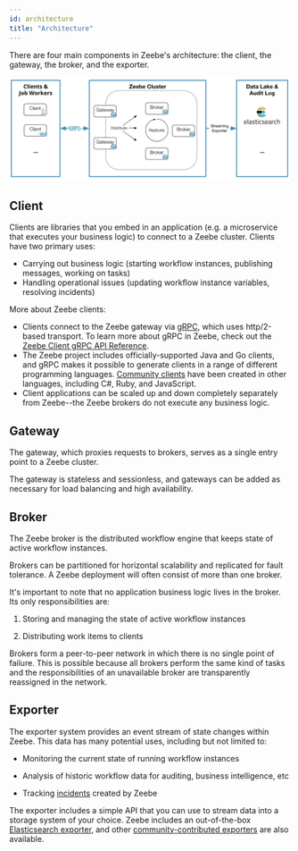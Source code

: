 ```yaml
---
id: architecture
title: "Architecture"
---
```


There are four main components in Zeebe's architecture: the client, the gateway, the broker, and the exporter.

![zeebe-architecture](assets/zeebe-architecture.png)

## Client

Clients are libraries that you embed in an application (e.g. a microservice that executes your business logic) to connect to a Zeebe cluster. Clients have two primary uses:

- Carrying out business logic (starting workflow instances, publishing messages, working on tasks)
- Handling operational issues (updating workflow instance variables, resolving incidents)

More about Zeebe clients:

- Clients connect to the Zeebe gateway via [gRPC](https://grpc.io), which uses http/2-based transport. To learn more about gRPC in Zeebe, check out the [Zeebe Client gRPC API Reference](../../../reference/grpc.md).
- The Zeebe project includes officially-supported Java and Go clients, and gRPC makes it possible to generate clients in a range of different programming languages. [Community clients](https://awesome.zeebe.io) have been created in other languages, including C#, Ruby, and JavaScript.
- Client applications can be scaled up and down completely separately from Zeebe--the Zeebe brokers do not execute any business logic.

## Gateway

The gateway, which proxies requests to brokers, serves as a single entry point to a Zeebe cluster.

The gateway is stateless and sessionless, and gateways can be added as necessary for load balancing and high availability.

## Broker

The Zeebe broker is the distributed workflow engine that keeps state of active workflow instances.

Brokers can be partitioned for horizontal scalability and replicated for fault tolerance. A Zeebe deployment will often consist of more than one broker.

It's important to note that no application business logic lives in the broker. Its only responsibilities are:

1. Storing and managing the state of active workflow instances

2. Distributing work items to clients

Brokers form a peer-to-peer network in which there is no single point of failure. This is possible because all brokers perform the same kind of tasks and the responsibilities of an unavailable broker are transparently reassigned in the network.

## Exporter

The exporter system provides an event stream of state changes within Zeebe. This data has many potential uses, including but not limited to:

- Monitoring the current state of running workflow instances

- Analysis of historic workflow data for auditing, business intelligence, etc

- Tracking [incidents](../reference/incidents.md) created by Zeebe

The exporter includes a simple API that you can use to stream data into a storage system of your choice. Zeebe includes an out-of-the-box [Elasticsearch exporter](https://github.com/zeebe-io/zeebe/tree/master/exporters/elasticsearch-exporter), and other [community-contributed exporters](https://awesome.zeebe.io) are also available.
